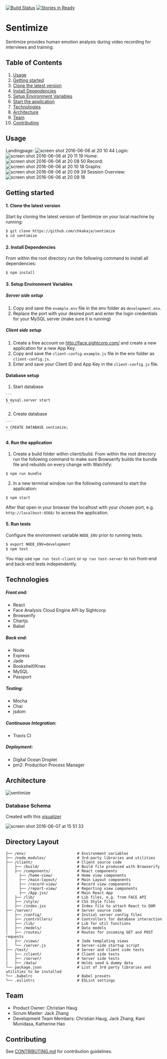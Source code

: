 [![Build Status](https://travis-ci.org/chkakaja/sentimize.svg?branch=master)](https://travis-ci.org/chkakaja/sentimize)
[![Stories in Ready](https://badge.waffle.io/chkakaja/sentimize.png?label=ready&title=Ready)](https://waffle.io/chkakaja/sentimize)
# Sentimize

  Sentimize provides human emotion analysis during video recording for interviews and training.

## Table of Contents
1. [Usage](#Usage)
2. [Getting started](#Getting-Started)
  1. [Clone the latest version](#Installing-Dependencies)
  2. [Install Dependencies](#Installing-Dependencies)
  3. [Setup Environment Variables](#Environment-Variables)
  4. [Start the application](#Start-application)
3. [Technologies](#Technologies)
4. [Architecture](#Architecture)
5. [Team](#Team)
6. [Contributing](#Contributing)

## Usage

Landingpage:
![screen shot 2016-06-06 at 20 10 44](https://cloud.githubusercontent.com/assets/10008938/15844915/2478c052-2c23-11e6-8069-5ed2edce3c05.png)
Login:
![screen shot 2016-06-06 at 20 11 19](https://cloud.githubusercontent.com/assets/10008938/15844918/2796150a-2c23-11e6-98ab-8042cbf48ea1.png)
Home:
![screen shot 2016-06-06 at 20 08 50](https://cloud.githubusercontent.com/assets/10008938/15844927/334263b8-2c23-11e6-94f4-d9a040efdfd1.png)
Record:
![screen shot 2016-06-06 at 20 10 18](https://cloud.githubusercontent.com/assets/10008938/15844922/2cdbb236-2c23-11e6-9f2d-4adf4d9b0f79.png)
Graphs:
![screen shot 2016-06-06 at 20 09 39](https://cloud.githubusercontent.com/assets/10008938/15844923/2f5013c2-2c23-11e6-8608-607eff0c4da8.png)
Session Overview:
![screen shot 2016-06-06 at 20 09 18](https://cloud.githubusercontent.com/assets/10008938/15844924/3144420c-2c23-11e6-920e-c4ebdc5dea55.png)

## Getting started

#### 1. Clone the latest version

  Start by cloning the latest version of Sentimize on your local machine by running:

  ```sh
  $ git clone https://github.com/chkakaja/sentimize
  $ cd sentimize
  ```

#### 2. Install Dependencies
  From within the root directory run the following command to install all dependencies:

  ```sh
  $ npm install
  ```

#### 3. Setup Environment Variables

##### Server side setup

  1. Copy and save the  ``` example.env ``` file in the env folder as ``` development.env ```.
  2. Replace the port with your desired port and enter the login credentials for your MySQL server (make sure it is running)

##### Client side setup

  1. Create a free account on http://face.sightcorp.com/ and create a new application for a new App Key.
  2. Copy and save the  ``` client-config.example.js ``` file in the env folder as ``` client-config.js ```.
  3. Enter and save your Client ID and App Key in the ``` client-config.js ``` file.

#### Database setup

  1. Start database 

    ```
    $ mysql.server start
    ```
  2. Create database

    ```
    > CREATE DATABASE sentimize;
    ```
    
#### 4. Run the application

  1. Create a build folder within client/build. From within the root directory run the following command to make sure Browserify builds the bundle file and rebuilds on every change with Watchify:

  ```sh
  $ npm run bundle
  ```

  2. In a new terminal window run the following command to start the application:

  ```sh
  $ npm start
  ```

  After that open in your browser the localhost with your chosen port, e.g. ``` http://localhost:4568/ ``` to access the application.

#### 5. Run tests

  Configure the environment variable `NODE_ENV` prior to running tests.

   ```sh
  $ export NODE_ENV=development
  $ npm test
  ```

  You may use `npm run test-client` or `np run test-server` to run front-end and back-end tests independently.

## Technologies

##### Front end:
- React
- Face Analysis Cloud Engine API by Sightcorp
- Browserify
- Chartjs
- Babel

##### Back end:
- Node
- Express
- Jade
- Bookshelf/Knex
- MySQL
- Passport

##### Testing:
- Mocha
- Chai
- jsdom

##### Continuous Integration:
- Travis CI

##### Deployment:
- Digital Ocean Droplet
- pm2: Production Process Manager

## Architecture
![sentimize](https://cloud.githubusercontent.com/assets/10008938/15795587/c0bfd19a-29a7-11e6-9402-de7dabdf1526.png)

### Database Schema
Created with this [visualizer](http://ondras.zarovi.cz/sql/demo/)

![screen shot 2016-06-07 at 15 51 33](https://cloud.githubusercontent.com/assets/17868916/15941715/454c6a3a-2e36-11e6-9227-a352cc0dee8c.png)

## Directory Layout
```
├── /env/                       # Environment variables
├── /node_modules/              # 3rd-party libraries and utilities
├── /client/                    # Client source code
│   ├── /build/                 # Build file produced with Browserify
│   ├── /components/            # React components
│     ├── /home-view/           # Home view components
│     ├── /main-layout/         # Main Layout components
│     ├── /record-view/         # Record view components
│     ├── /report-view/         # Reporting view components
│     ├── /App.jsx/             # Main React App
│   ├── /lib/                   # Lib files, e.g. from FACE API
│   ├── /style/                 # CSS Style files
│   ├── /index.jsx              # Index file to attach React to DOM
├── /server/                    # Server source code
│   ├── /config/                # Initial server config files
│   ├── /controllers/           # Controllers for database interaction
│   ├── /lib/                   # Lib for util functions
│   ├── /models/                # Data models
│   ├── /routes/                # Routes for incoming GET and POST requests
│   ├── /views/                 # Jade templating views
│   └── /server.js              # Server-side startup script
├── /test/                      # Server and client side tests
│   ├── /client/                # Client side tests
│   ├── /server/                # Server side tests
|   ├── /data/                  # Holds seed & dummy data
└── package.json                # List of 3rd party libraries and utilities to be installed
└── .babelrc                    # Babel presets
└── .eslintrc                   # ESLint settings
```

## Team
  - Product Owner:            Christian Haug
  - Scrum Master:             Jack Zhang
  - Development Team Members: Christian Haug, Jack Zhang, Kani Munidasa, Katherine Hao

## Contributing
See [CONTRIBUTING.md](CONTRIBUTING.md) for contribution guidelines.
